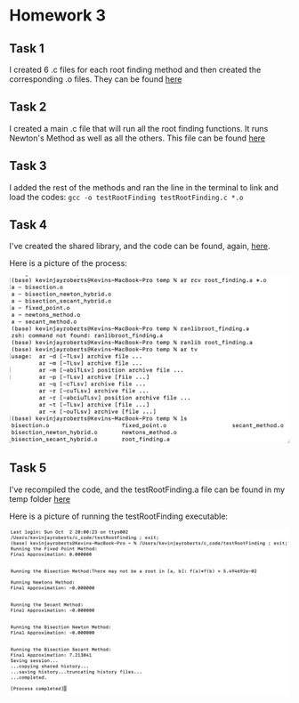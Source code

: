 # Homework 3 

## Task 1 

I created 6 .c files for each root finding method and then created the corresponding .o files. They can be found [here](https://github.com/Kevin-Jay-Roberts21/math4610/tree/master/c_code)

## Task 2 

I created a main .c file that will run all the root finding functions. It runs Newton's Method as well as all the others. 
This file can be found [here](https://github.com/Kevin-Jay-Roberts21/math4610/blob/master/c_code/testRootFinding.c)

## Task 3 

I added the rest of the methods and ran the line in the terminal to link and load the codes: ``gcc -o testRootFinding testRootFinding.c *.o`` 

## Task 4 

I've created the shared library, and the code can be found, again, [here](https://github.com/Kevin-Jay-Roberts21/math4610/tree/master/c_code).

Here is a picture of the process:

![alt text](homework3_images/task4_image.png)

## Task 5 

I've recompiled the code, and the testRootFinding.a file can be found in my temp folder [here](https://github.com/Kevin-Jay-Roberts21/math4610/tree/master/c_code/temp)

Here is a picture of running the testRootFinding executable:

![alt text](homework3_images/task5_image.png)
